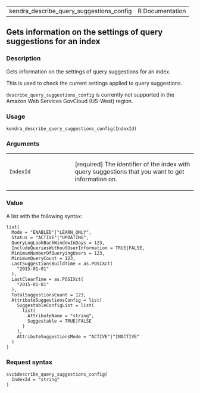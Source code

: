 <table style="width: 100%;">
<tbody>
<tr class="odd">
<td>kendra_describe_query_suggestions_config</td>
<td style="text-align: right;">R Documentation</td>
</tr>
</tbody>
</table>

## Gets information on the settings of query suggestions for an index

### Description

Gets information on the settings of query suggestions for an index.

This is used to check the current settings applied to query suggestions.

`describe_query_suggestions_config` is currently not supported in the
Amazon Web Services GovCloud (US-West) region.

### Usage

    kendra_describe_query_suggestions_config(IndexId)

### Arguments

<table>
<colgroup>
<col style="width: 35%" />
<col style="width: 65%" />
</colgroup>
<tbody>
<tr class="odd">
<td><code
id="kendra_describe_query_suggestions_config_:_IndexId">IndexId</code></td>
<td><p>[required] The identifier of the index with query suggestions
that you want to get information on.</p></td>
</tr>
</tbody>
</table>

### Value

A list with the following syntax:

    list(
      Mode = "ENABLED"|"LEARN_ONLY",
      Status = "ACTIVE"|"UPDATING",
      QueryLogLookBackWindowInDays = 123,
      IncludeQueriesWithoutUserInformation = TRUE|FALSE,
      MinimumNumberOfQueryingUsers = 123,
      MinimumQueryCount = 123,
      LastSuggestionsBuildTime = as.POSIXct(
        "2015-01-01"
      ),
      LastClearTime = as.POSIXct(
        "2015-01-01"
      ),
      TotalSuggestionsCount = 123,
      AttributeSuggestionsConfig = list(
        SuggestableConfigList = list(
          list(
            AttributeName = "string",
            Suggestable = TRUE|FALSE
          )
        ),
        AttributeSuggestionsMode = "ACTIVE"|"INACTIVE"
      )
    )

### Request syntax

    svc$describe_query_suggestions_config(
      IndexId = "string"
    )
